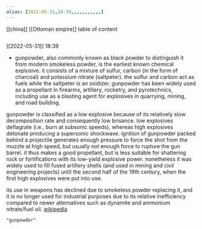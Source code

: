 ```yaml
---
alias: [2022-05-31,18:39,,,,,,,,,,,]
---
```

[[china]] [[Ottoman empire]]
table of content
```toc
```

[[2022-05-31]] 18:39
- gunpowder, also commonly known as black powder to distinguish it from modern smokeless powder, is the earliest known chemical explosive. it consists of a mixture of sulfur, carbon (in the form of charcoal) and potassium nitrate (saltpeter). the sulfur and carbon act as fuels while the saltpeter is an oxidizer. gunpowder has been widely used as a propellant in firearms, artillery, rocketry, and pyrotechnics, including use as a blasting agent for explosives in quarrying, mining, and road building.

gunpowder is classified as a low explosive because of its relatively slow decomposition rate and consequently low brisance. low explosives deflagrate (i.e., burn at subsonic speeds), whereas high explosives detonate producing a supersonic shockwave. ignition of gunpowder packed behind a projectile generates enough pressure to force the shot from the muzzle at high speed, but usually not enough force to rupture the gun barrel. it thus makes a good propellant, but is less suitable for shattering rock or fortifications with its low-yield explosive power. nonetheless it was widely used to fill fused artillery shells (and used in mining and civil engineering projects) until the second half of the 19th century, when the first high explosives were put into use.

its use in weapons has declined due to smokeless powder replacing it, and it is no longer used for industrial purposes due to its relative inefficiency compared to newer alternatives such as dynamite and ammonium nitrate/fuel oil.
[wikipedia](https://en.wikipedia.org/wiki/gunpowder)
```query
"gunpowder"
```